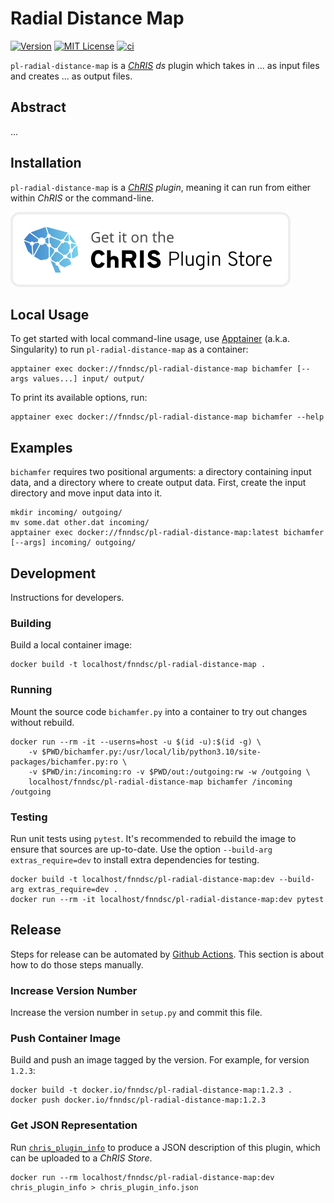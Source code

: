 # Radial Distance Map

[![Version](https://img.shields.io/docker/v/fnndsc/pl-radial-distance-map?sort=semver)](https://hub.docker.com/r/fnndsc/pl-radial-distance-map)
[![MIT License](https://img.shields.io/github/license/fnndsc/pl-radial-distance-map)](https://github.com/FNNDSC/pl-radial-distance-map/blob/main/LICENSE)
[![ci](https://github.com/FNNDSC/pl-radial-distance-map/actions/workflows/ci.yml/badge.svg)](https://github.com/FNNDSC/pl-radial-distance-map/actions/workflows/ci.yml)

`pl-radial-distance-map` is a [_ChRIS_](https://chrisproject.org/)
_ds_ plugin which takes in ...  as input files and
creates ... as output files.

## Abstract

...

## Installation

`pl-radial-distance-map` is a _[ChRIS](https://chrisproject.org/) plugin_, meaning it can
run from either within _ChRIS_ or the command-line.

[![Get it from chrisstore.co](https://raw.githubusercontent.com/FNNDSC/ChRIS_store_ui/963938c241636e4c3dc4753ee1327f56cb82d8b5/src/assets/public/badges/light.svg)](https://chrisstore.co/plugin/pl-radial-distance-map)

## Local Usage

To get started with local command-line usage, use [Apptainer](https://apptainer.org/)
(a.k.a. Singularity) to run `pl-radial-distance-map` as a container:

```shell
apptainer exec docker://fnndsc/pl-radial-distance-map bichamfer [--args values...] input/ output/
```

To print its available options, run:

```shell
apptainer exec docker://fnndsc/pl-radial-distance-map bichamfer --help
```

## Examples

`bichamfer` requires two positional arguments: a directory containing
input data, and a directory where to create output data.
First, create the input directory and move input data into it.

```shell
mkdir incoming/ outgoing/
mv some.dat other.dat incoming/
apptainer exec docker://fnndsc/pl-radial-distance-map:latest bichamfer [--args] incoming/ outgoing/
```

## Development

Instructions for developers.

### Building

Build a local container image:

```shell
docker build -t localhost/fnndsc/pl-radial-distance-map .
```

### Running

Mount the source code `bichamfer.py` into a container to try out changes without rebuild.

```shell
docker run --rm -it --userns=host -u $(id -u):$(id -g) \
    -v $PWD/bichamfer.py:/usr/local/lib/python3.10/site-packages/bichamfer.py:ro \
    -v $PWD/in:/incoming:ro -v $PWD/out:/outgoing:rw -w /outgoing \
    localhost/fnndsc/pl-radial-distance-map bichamfer /incoming /outgoing
```

### Testing

Run unit tests using `pytest`.
It's recommended to rebuild the image to ensure that sources are up-to-date.
Use the option `--build-arg extras_require=dev` to install extra dependencies for testing.

```shell
docker build -t localhost/fnndsc/pl-radial-distance-map:dev --build-arg extras_require=dev .
docker run --rm -it localhost/fnndsc/pl-radial-distance-map:dev pytest
```

## Release

Steps for release can be automated by [Github Actions](.github/workflows/ci.yml).
This section is about how to do those steps manually.

### Increase Version Number

Increase the version number in `setup.py` and commit this file.

### Push Container Image

Build and push an image tagged by the version. For example, for version `1.2.3`:

```
docker build -t docker.io/fnndsc/pl-radial-distance-map:1.2.3 .
docker push docker.io/fnndsc/pl-radial-distance-map:1.2.3
```

### Get JSON Representation

Run [`chris_plugin_info`](https://github.com/FNNDSC/chris_plugin#usage)
to produce a JSON description of this plugin, which can be uploaded to a _ChRIS Store_.

```shell
docker run --rm localhost/fnndsc/pl-radial-distance-map:dev chris_plugin_info > chris_plugin_info.json
```

